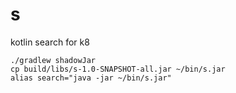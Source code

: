 # s
kotlin search for k8

``` shell
./gradlew shadowJar
cp build/libs/s-1.0-SNAPSHOT-all.jar ~/bin/s.jar
alias search="java -jar ~/bin/s.jar"
```
